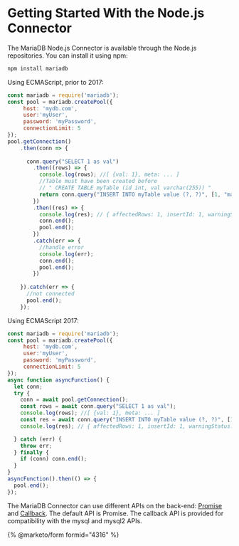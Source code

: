 # Getting Started With the Node.js Connector

The MariaDB Node.js Connector is available through the Node.js repositories. You can install it using npm:

```bash
npm install mariadb
```

Using ECMAScript, prior to 2017:

```js
const mariadb = require('mariadb');
const pool = mariadb.createPool({
     host: 'mydb.com', 
     user:'myUser', 
     password: 'myPassword',
     connectionLimit: 5
});
pool.getConnection()
    .then(conn => {
    
      conn.query("SELECT 1 as val")
        .then((rows) => {
          console.log(rows); //[ {val: 1}, meta: ... ]
          //Table must have been created before 
          // " CREATE TABLE myTable (id int, val varchar(255)) "
          return conn.query("INSERT INTO myTable value (?, ?)", [1, "mariadb"]);
        })
        .then((res) => {
          console.log(res); // { affectedRows: 1, insertId: 1, warningStatus: 0 }
          conn.end();
          pool.end();
        })
        .catch(err => {
          //handle error
          console.log(err); 
          conn.end();
          pool.end();
        })
        
    }).catch(err => {
      //not connected
      pool.end();
    });
```

Using ECMAScript 2017:

```js
const mariadb = require('mariadb');
const pool = mariadb.createPool({
     host: 'mydb.com', 
     user:'myUser', 
     password: 'myPassword',
     connectionLimit: 5
});
async function asyncFunction() {
  let conn;
  try {
	conn = await pool.getConnection();
	const rows = await conn.query("SELECT 1 as val");
	console.log(rows); //[ {val: 1}, meta: ... ]
	const res = await conn.query("INSERT INTO myTable value (?, ?)", [1, "mariadb"]);
	console.log(res); // { affectedRows: 1, insertId: 1, warningStatus: 0 }

  } catch (err) {
	throw err;
  } finally {
	if (conn) conn.end();
  }
}
asyncFunction().then(() => {
  pool.end();
});
```

The MariaDB Connector can use different APIs on the back-end: [Promise](connector-nodejs-promise-api.md) and [Callback](connector-nodejs-callback-api.md). The default API is Promise. The callback API is provided for compatibility with the mysql and mysql2 APIs.

{% @marketo/form formid="4316" %}
